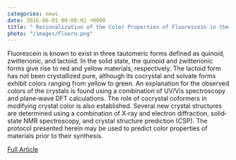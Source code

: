 ```yaml
---
categories: news
date: 2016-06-01 00:00:01 +0000
title: " Rationalization of the Color Properties of Fluorescein in the Solid State: A Combined Computational and Experimental Study"
photo: "/images/Fluoro.png"
---
```


Fluorescein is known to exist in three tautomeric forms defined as quinoid, zwitterionic, and lactoid. In the solid state, the quinoid and zwitterionic forms give rise to red and yellow materials, respectively. The lactoid form has not been crystallized pure, although its cocrystal and solvate forms exhibit colors ranging from yellow to green. An explanation for the observed colors of the crystals is found using a combination of UV/Vis spectroscopy and plane‐wave DFT calculations. The role of cocrystal coformers in modifying crystal color is also established. Several new crystal structures are determined using a combination of X‐ray and electron diffraction, solid‐state NMR spectroscopy, and crystal structure prediction (CSP). The protocol presented herein may be used to predict color properties of materials prior to their synthesis. 

[Full Article](https://onlinelibrary.wiley.com/doi/abs/10.1002/chem.201601340)
 
